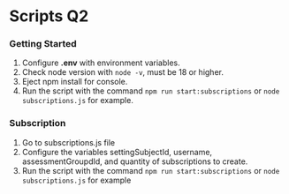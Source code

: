 # Scripts Q2

### Getting Started

1. Configure **.env** with environment variables.
2. Check node version with `node -v`, must be 18 or higher.
3. Eject npm install for console.
4. Run the script with the command `npm run start:subscriptions` or `node subscriptions.js` for example.

### Subscription

1. Go to subscriptions.js file
2. Configure the variables settingSubjectId, username, assessmentGroupdId, and quantity of subscriptions to create.
3. Run the script with the command `npm run start:subscriptions` or `node subscriptions.js` for example
